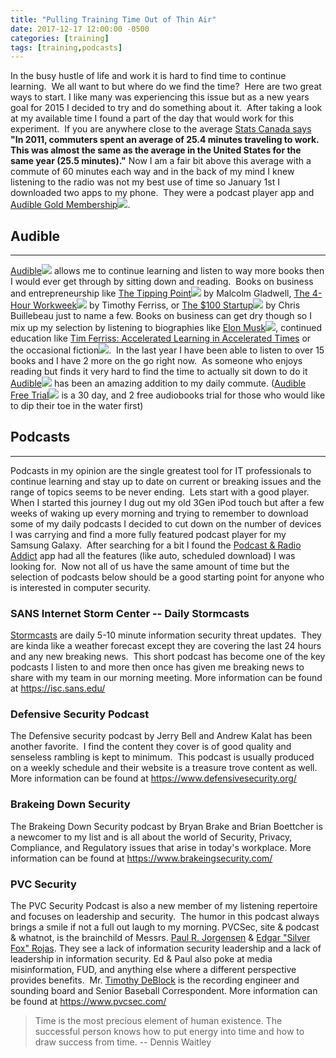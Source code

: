 ```yaml
---
title: "Pulling Training Time Out of Thin Air"
date: 2017-12-17 12:00:00 -0500
categories: [training]
tags: [training,podcasts]
---
```

In the busy hustle of life and work it is hard to find time to continue learning.  We all want to but where do we find the time?  Here are two great ways to start. I like many was experiencing this issue but as a new years goal for 2015 I decided to try and do something about it.  After taking a look at my available time I found a part of the day that would work for this experiment.  If you are anywhere close to the average [Stats Canada says](https://www12.statcan.gc.ca/nhs-enm/2011/as-sa/99-012-x/99-012-x2011003_1-eng.cfm) **"In 2011, commuters spent an average of 25.4 minutes traveling to work. This was almost the same as the average in the United States for the same year (25.5 minutes)."** Now I am a fair bit above this average with a commute of 60 minutes each way and in the back of my mind I knew listening to the radio was not my best use of time so January 1st I downloaded two apps to my phone.  They were a podcast player app and [Audible Gold Membership](https://www.amazon.com/gp/product/B00NB873RG/ref=as_li_tl?ie=UTF8&camp=1789&creative=9325&creativeASIN=B00NB873RG&linkCode=as2&tag=micahwallacec-20&linkId=KV2PH4DBOONCKIDV)![](https://ir-na.amazon-adsystem.com/e/ir?t=micahwallacec-20&l=as2&o=1&a=B00NB873RG).

## **Audible**
-----------

[Audible](https://www.amazon.com/gp/product/B00NB873RG/ref=as_li_tl?ie=UTF8&camp=1789&creative=9325&creativeASIN=B00NB873RG&linkCode=as2&tag=micahwallacec-20&linkId=KAKUPB3YCY7TEG7C)![](https://ir-na.amazon-adsystem.com/e/ir?t=micahwallacec-20&l=as2&o=1&a=B00NB873RG) allows me to continue learning and listen to way more books then I would ever get through by sitting down and reading.  Books on business and entrepreneurship like [The Tipping Point](https://www.amazon.com/gp/product/B000OYD8T2/ref=as_li_tl?ie=UTF8&camp=1789&creative=9325&creativeASIN=B000OYD8T2&linkCode=as2&tag=micahwallacec-20&linkId=HXDB66MBPY5BV2QC)![](https://ir-na.amazon-adsystem.com/e/ir?t=micahwallacec-20&l=as2&o=1&a=B000OYD8T2) by Malcolm Gladwell, [The 4-Hour Workweek](https://www.amazon.com/gp/product/B000PKG4DM/ref=as_li_tl?ie=UTF8&camp=1789&creative=9325&creativeASIN=B000PKG4DM&linkCode=as2&tag=micahwallacec-20&linkId=2KRFTAYC7XOJDAMF)![](https://ir-na.amazon-adsystem.com/e/ir?t=micahwallacec-20&l=as2&o=1&a=B000PKG4DM) by Timothy Ferriss, or [The $100 Startup](https://www.amazon.com/gp/product/B0081CDIGW/ref=as_li_tl?ie=UTF8&camp=1789&creative=9325&creativeASIN=B0081CDIGW&linkCode=as2&tag=micahwallacec-20&linkId=7NHWT62KMX4TUDKW)![](https://ir-na.amazon-adsystem.com/e/ir?t=micahwallacec-20&l=as2&o=1&a=B0081CDIGW) by Chris Buillebeau just to name a few. Books on business can get dry though so I mix up my selection by listening to biographies like [Elon Musk](https://www.amazon.com/gp/product/B00UVY52JO/ref=as_li_tl?ie=UTF8&camp=1789&creative=9325&creativeASIN=B00UVY52JO&linkCode=as2&tag=micahwallacec-20&linkId=ATDNSX6H54NMUOHO)![](https://ir-na.amazon-adsystem.com/e/ir?t=micahwallacec-20&l=as2&o=1&a=B00UVY52JO), continued education like [Tim Ferriss: Accelerated Learning in Accelerated Times](https://www.amazon.com/gp/product/B00LI8SFX2/ref=as_li_tl?ie=UTF8&camp=1789&creative=9325&creativeASIN=B00LI8SFX2&linkCode=as2&tag=micahwallacec-20&linkId=STDSRMTUPIXH73MF) or the occasional fiction![](https://ir-na.amazon-adsystem.com/e/ir?t=micahwallacec-20&l=as2&o=1&a=B00LI8SFX2).  In the last year I have been able to listen to over 15 books and I have 2 more on the go right now.  As someone who enjoys reading but finds it very hard to find the time to actually sit down to do it [Audible](https://www.amazon.com/gp/product/B00NB873RG/ref=as_li_tl?ie=UTF8&camp=1789&creative=9325&creativeASIN=B00NB873RG&linkCode=as2&tag=micahwallacec-20&linkId=KAKUPB3YCY7TEG7C)![](https://ir-na.amazon-adsystem.com/e/ir?t=micahwallacec-20&l=as2&o=1&a=B00NB873RG) has been an amazing addition to my daily commute. ([Audible Free Trial](https://www.amazon.com/gp/product/B00NB86OYE/ref=as_li_tl?ie=UTF8&camp=1789&creative=9325&creativeASIN=B00NB86OYE&linkCode=as2&tag=micahwallacec-20&linkId=OAXVGOSNRM6EYSFT)![](https://ir-na.amazon-adsystem.com/e/ir?t=micahwallacec-20&l=as2&o=1&a=B00NB86OYE) is a 30 day, and 2 free audiobooks trial for those who would like to dip their toe in the water first)

## **Podcasts**
------------

Podcasts in my opinion are the single greatest tool for IT professionals to continue learning and stay up to date on current or breaking issues and the range of topics seems to be never ending.  Lets start with a good player.  When I started this journey I dug out my old 3Gen iPod touch but after a few weeks of waking up every morning and trying to remember to download some of my daily podcasts I decided to cut down on the number of devices I was carrying and find a more fully featured podcast player for my Samsung Galaxy.  After searching for a bit I found the [Podcast & Radio Addict](https://play.google.com/store/apps/details?id=com.bambuna.podcastaddict&hl=en) app had all the features (like auto, scheduled download) I was looking for.  Now not all of us have the same amount of time but the selection of podcasts below should be a good starting point for anyone who is interested in computer security.

### **SANS Internet Storm Center -- Daily Stormcasts**

[Stormcasts](https://isc.sans.edu/podcast.html) are daily 5-10 minute information security threat updates.  They are kinda like a weather forecast except they are covering the last 24 hours and any new breaking news.  This short podcast has become one of the key podcasts I listen to and more then once has given me breaking news to share with my team in our morning meeting. More information can be found at <https://isc.sans.edu/>

### **Defensive Security Podcast**

The Defensive security podcast by Jerry Bell and Andrew Kalat has been another favorite.  I find the content they cover is of good quality and senseless rambling is kept to minimum.  This podcast is usually produced on a weekly schedule and their website is a treasure trove content as well. More information can be found at <https://www.defensivesecurity.org/>

### **Brakeing Down Security**

The Brakeing Down Security podcast by Bryan Brake and Brian Boettcher is a newcomer to my list and is all about the world of Security, Privacy, Compliance, and Regulatory issues that arise in today's workplace. More information can be found at <https://www.brakeingsecurity.com/>

### **PVC Security**

The PVC Security Podcast is also a new member of my listening repertoire and focuses on leadership and security.  The humor in this podcast always brings a smile if not a full out laugh to my morning. PVCSec, site & podcast & whatnot, is the brainchild of Messrs. [Paul R. Jorgensen](https://www.prjorgensen.com "Paul R. Jorgensen") & [Edgar "Silver Fox" Rojas](https://tacticaledge.co). They see a lack of information security leadership and a lack of leadership in information security. Ed & Paul also poke at media misinformation, FUD, and anything else where a different perspective provides benefits.  Mr. [Timothy DeBlock](https://www.timothydeblock.com "Timothy DeBlock") is the recording engineer and sounding board and Senior Baseball Correspondent. More information can be found at <https://www.pvcsec.com/>

>Time is the most precious element of human existence. The successful person knows how to put energy into time and how to draw success from time.
-- Dennis Waitley
